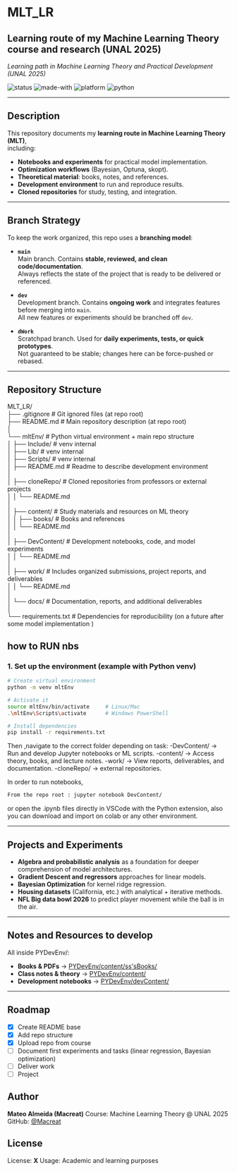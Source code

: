 # MLT_LR

## Learning route of my Machine Learning Theory course and research (UNAL 2025)

_Learning path in Machine Learning Theory and Practical Development (UNAL 2025)_

![status](https://img.shields.io/badge/status-active-brightgreen)
![made-with](https://img.shields.io/badge/Made%20with-ScikitLearn-orange)
![platform](https://img.shields.io/badge/platform-VSCode-lightgrey)
![python](https://img.shields.io/badge/python-3.10%2B-blue)

---

## Description

This repository documents my **learning route in Machine Learning Theory (MLT)**,  
including:

- **Notebooks and experiments** for practical model implementation.
- **Optimization workflows** (Bayesian, Optuna, skopt).
- **Theoretical material**: books, notes, and references.
- **Development environment** to run and reproduce results.
- **Cloned repositories** for study, testing, and integration.

---

## Branch Strategy

To keep the work organized, this repo uses a **branching model**:

- **`main`**  
  Main branch. Contains **stable, reviewed, and clean code/documentation**.  
  Always reflects the state of the project that is ready to be delivered or referenced.

- **`dev`**  
  Development branch. Contains **ongoing work** and integrates features before merging into `main`.  
  All new features or experiments should be branched off `dev`.

- **`dWork`**  
  Scratchpad branch. Used for **daily experiments, tests, or quick prototypes**.  
  Not guaranteed to be stable; changes here can be force-pushed or rebased.

---

## Repository Structure

MLT_LR/  
├── .gitignore # Git ignored files (at repo root)  
├── README.md # Main repository description (at repo root)  
│  
└── mltEnv/ # Python virtual environment + main repo structure  
│ ├── Include/ # venv internal  
│ ├── Lib/ # venv internal  
│ ├── Scripts/ # venv internal  
│ ├── README.md # Readme to describe development environment  
│  
│ ├── cloneRepo/ # Cloned repositories from professors or external projects  
│ │ └── README.md  
│  
│ ├── content/ # Study materials and resources on ML theory  
│ │ ├── books/ # Books and references  
│ │ └── README.md  
│  
│ ├── DevContent/ # Development notebooks, code, and model experiments  
│ │ └── README.md  
│  
│ ├── work/ # Includes organized submissions, project reports, and deliverables  
│ │ └── README.md  
│  
│ └── docs/ # Documentation, reports, and additional deliverables  
│  
└── requirements.txt # Dependencies for reproducibility (on a future after some model implementation )

## how to RUN nbs

### 1. Set up the environment (example with Python venv)

```bash
# Create virtual environment
python -m venv mltEnv

# Activate it
source mltEnv/bin/activate     # Linux/Mac
.\mltEnv\Scripts\activate      # Windows PowerShell

# Install dependencies
pip install -r requirements.txt
```

Then ,navigate to the correct folder depending on task:
-DevContent/ → Run and develop Jupyter notebooks or ML scripts.
-content/ → Access theory, books, and lecture notes.
-work/ → View reports, deliverables, and documentation.
-cloneRepo/ → external repositories.

In order to run notebooks,

```bash
From the repo root : jupyter notebook DevContent/
```

or open the .ipynb files directly in VSCode with the Python extension, also you can download and import on colab or any other environment.

---

## Projects and Experiments

- **Algebra and probabilistic analysis** as a foundation for deeper comprehension of model architectures.
- **Gradient Descent and regressors** approaches for linear models.
- **Bayesian Optimization** for kernel ridge regression.
- **Housing datasets** (California, etc.) with analytical + iterative methods.
- **NFL Big data bowl 2026** to predict player movement while the ball is in the air.

---

## Notes and Resources to develop

All inside PYDevEnv/:

- **Books & PDFs** → [PYDevEnv/content/ss'sBooks/](content/ss'sBooks/)
- **Class notes & theory** → [PYDevEnv/content/](content/lectures)
- **Development notebooks** → [PYDevEnv/devContent/](DevContent/devNbs)

---

## Roadmap

- [x] Create README base
- [x] Add repo structure
- [x] Upload repo from course
- [ ] Document first experiments and tasks (linear regression, Bayesian optimization)
- [ ] Deliver work
- [ ] Project

## Author

**Mateo Almeida (Macreat)**
Course: Machine Learning Theory @ UNAL 2025
GitHub: [@Macreat](https://github.com/Macreat)

## License

License: **X**
Usage: Academic and learning purposes

```

```
